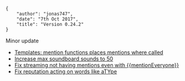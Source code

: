     {
        "author": "jonas747",
        "date": "7th Oct 2017",
        "title": "Version 0.24.2"
    }

Minor update

 - [Templates: mention functions places mentions where called](https://github.com/Nsadow311/stranger/commit/e8740fa1010e9ae771c19d7768ab9f75dfde714c)
 - [Increase max soundboard sounds to 50](https://github.com/Nsadow311/stranger/commit/525dab1b3deca018b5ab72b5b70d1896f2b3eca0)
 - [Fix streaming not having mentions even with {{mentionEveryone}}](https://github.com/Nsadow311/stranger/commit/7a9659901a6e74b416c82541ccaaeca19ee8de20)
 - [Fix reputation acting on words like aTYpe](https://github.com/Nsadow311/stranger/commit/d09a17f0403fcb37116321dc7512756f4bd9928e)